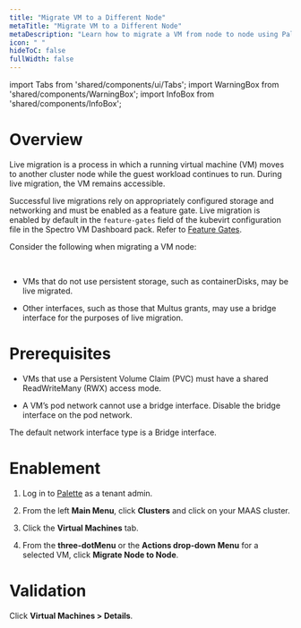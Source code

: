 ```yaml
---
title: "Migrate VM to a Different Node"
metaTitle: "Migrate VM to a Different Node"
metaDescription: "Learn how to migrate a VM from node to node using Palette."
icon: " "
hideToC: false
fullWidth: false
---
```


import Tabs from 'shared/components/ui/Tabs';
import WarningBox from 'shared/components/WarningBox';
import InfoBox from 'shared/components/InfoBox';


# Overview

Live migration is a process in which a running virtual machine (VM) moves to another cluster node while the guest workload continues to run. During live migration, the VM remains accessible.

Successful live migrations rely on appropriately configured storage and networking and must be enabled as a feature gate. Live migration is enabled by default in the ``feature-gates`` field of the kubevirt configuration file in the Spectro VM Dashboard pack. Refer to [Feature Gates](/vm-management#featuregates).

Consider the following when migrating a VM node:

<br />


- VMs that do not use persistent storage, such as containerDisks, may be live migrated.


- Other interfaces, such as those that Multus grants, may use a bridge interface for the purposes of live migration.


# Prerequisites

- VMs that use a Persistent Volume Claim (PVC) must have a shared ReadWriteMany (RWX) access mode. 


- A VM’s pod network cannot use a bridge interface. Disable the bridge interface on the pod network.


<InfoBox>

The default network interface type is a Bridge interface.

</InfoBox>


# Enablement

1. Log in to [Palette](https://console.spectrocloud.com) as a tenant admin.


2. From the left **Main Menu**, click **Clusters** and click on your MAAS cluster. 


3. Click the **Virtual Machines** tab.


4. From the **three-dotMenu** or the **Actions drop-down Menu** for a selected VM, click **Migrate Node to Node**.


# Validation

Click **Virtual Machines > Details**. 




